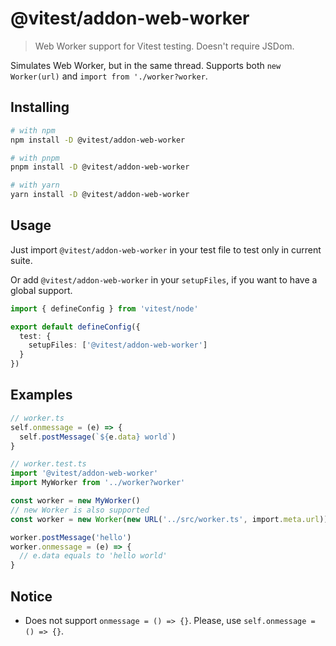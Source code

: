 # @vitest/addon-web-worker

> Web Worker support for Vitest testing. Doesn't require JSDom.

Simulates Web Worker, but in the same thread. Supports both `new Worker(url)` and `import from './worker?worker`.

## Installing

```sh
# with npm
npm install -D @vitest/addon-web-worker

# with pnpm
pnpm install -D @vitest/addon-web-worker

# with yarn
yarn install -D @vitest/addon-web-worker
```

## Usage

Just import `@vitest/addon-web-worker` in your test file to test only in current suite.

Or add `@vitest/addon-web-worker` in your `setupFiles`, if you want to have a global support.

```ts
import { defineConfig } from 'vitest/node'

export default defineConfig({
  test: {
    setupFiles: ['@vitest/addon-web-worker']
  }
})
```

## Examples

```ts
// worker.ts
self.onmessage = (e) => {
  self.postMessage(`${e.data} world`)
}

// worker.test.ts
import '@vitest/addon-web-worker'
import MyWorker from '../worker?worker'

const worker = new MyWorker()
// new Worker is also supported
const worker = new Worker(new URL('../src/worker.ts', import.meta.url))

worker.postMessage('hello')
worker.onmessage = (e) => {
  // e.data equals to 'hello world'
}
```

## Notice

- Does not support `onmessage = () => {}`. Please, use `self.onmessage = () => {}`.